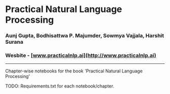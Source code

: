 # Practical Natural Language Processing
### Aunj Gupta, Bodhisattwa P. Majumder, Sowmya Vajjala, Harshit Surana
### Wesbite - [www.practicalnlp.ai](http://www.practicalnlp.ai)
-----------------------------------------------------------------------------------
Chapter-wise notebooks for the book 'Practical Natural Language Processing'

TODO: Requirements.txt for each notebook/chapter.
